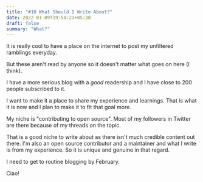 ```yaml
---
title: "#10 What Should I Write About?"
date: 2022-01-09T19:54:21+05:30
draft: false
summary: "What?"
---
```


It is really cool to have a place on the internet to post my unfiltered ramblings everyday.

But these aren't read by anyone so it doesn't matter what goes on here (I think).

I have a more serious blog with a _good_ readership and I have close to 200 people subscribed to it.

I want to make it a place to share my experience and learnings. That is what it is now and I plan to make it to fit that goal more.

My niche is "contributing to open source". Most of my followers in Twitter are there because of my threads on the topic.

That is a good niche to write about as there isn't much credible content out there. I'm also an open source contributor and a maintainer and what I write is from my experience. So it is unique and genuine in that regard.

I need to get to routine blogging by February.

Ciao!
